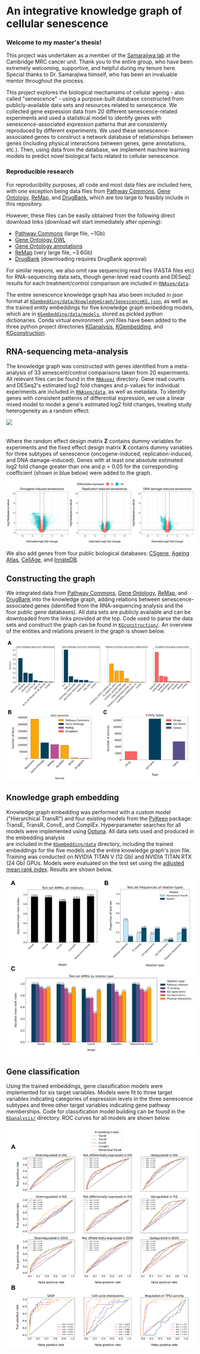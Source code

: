 # An integrative knowledge graph of cellular senescence

### Welcome to my master's thesis! 

This project was undertaken as a member of the [Samarajiwa lab](https://www.samarajiwa-lab.org/) at the Cambridge MRC cancer unit.
Thank you to the entire group, who have been extremely welcoming, supportive, and helpful
during my tenure here. Special thanks to Dr. Samarajiwa himself, who has been an invaluable mentor
throughout the process.

This project explores the biological mechanisms of cellular ageing - also called "senescence" -
using a purpose-built database constructed 
from publicly-available data sets and resources related to senescence. 
We collected gene expression data from 20 different senescence-related experiments 
and used a statistical model to identify genes with senescence-associated expression patterns 
that are consistently reproduced by different experiments.
We used these senescence-associated genes to construct a network database of relationships 
between genes (including physical interactions between genes, gene annotations, etc.). 
Then, using data from the database, we implement machine learning models to 
predict novel biological facts related to cellular senescence. 

### Reproducible research 

For reproducibility purposes, all code and most data files are included here,
with one exception being data files from [Pathway Commons](https://www.pathwaycommons.org/), 
[Gene Ontology](http://geneontology.org/), [ReMap](https://remap.univ-amu.fr/),
and [DrugBank](https://go.drugbank.com/), which are too large to feasibly include in this repository. 

However, these files can be easily obtained from the following direct download links (download will start immediately after opening): 
- [Pathway Commons](https://www.pathwaycommons.org/archives/PC2/v12/PathwayCommons12.All.hgnc.txt.gz) (large file, ~1Gb)
- [Gene Ontology OWL](http://purl.obolibrary.org/obo/go.owl)
- [Gene Ontology annotations](http://geneontology.org/gene-associations/goa_human.gaf.gz)
- [ReMap](https://remap.univ-amu.fr/storage/remap2020/hg38/MACS2/remap2020_all_macs2_hg38_v1_0.bed.gz) (very large file, ~3.6Gb)
- [DrugBank](https://go.drugbank.com/releases/latest) (downloading requires DrugBank approval)

For similar reasons, we also omit raw sequencing read files (FASTA files etc) for RNA-sequencing data sets, 
though gene-level read counts and DESeq2 results for each treatment/control comparison are included in [`RNAseq/data`](RNAseq/data).

The entire senescence knowledge graph has also been included in json format at
[`KGembedding/data/KnowledgeGraph/SenescenceKG.json`](KGembedding/data/KnowledgeGraph/SenescenceKG.json),
as well as the trained entity embeddings for five knowledge graph embedding models, which are in [`KGembedding/data/models`](KGembedding/data/models), 
stored as pickled python dictionaries. Conda virtual environment .yml files have been added to the three python project directories
[KGanalysis](KGanalysis/envs), [KGembedding](KGembedding/envs), and [KGconstruction](KGconstruction/envs).

## RNA-sequencing meta-analysis

The knowledge graph was constructed with genes identified from a meta-analysis of 33 
senescent/control comparisons taken from 20 experiments. All relevant files
can be found in the [`RNAseq/`](RNAseq) directory. Gene read counts and DESeq2's
estimated log2 fold changes and p-values for individual experiments are included 
in [`RNAseq/data`](RNAseq/data), as well as metadata. 
To identify genes with consistent patterns of differential expression, we use
a linear mixed model to model a gene's estimated log2 fold changes, 
treating study heterogeneity as a random effect:

<img src="https://render.githubusercontent.com/render/math?math=\vec{y}_i = {\bf X}\vec{\beta}_i %2B {\bf Z}\vec{\nu}_i %2B \vec{\epsilon}_i">

\
Where the random effect design matrix **Z** contains dummy variables for experiments
and the fixed effect design matrix **X** contains dummy variables for three subtypes of senescence
(oncogene-induced, replication-induced, and DNA damage-induced). 
Genes with at least one absolute estimated log2 fold change greater than one
and p < 0.05 for the corresponding coefficient (shown in blue below) were added 
to the graph. 

![fig1](figures/fig1b.png)

We also add genes from four public biological databases: [CSgene](http://csgene.bioinfo-minzhao.org/),
[Ageing Atlas](https://ngdc.cncb.ac.cn/aging/index), [CellAge](https://genomics.senescence.info/cells/),
and [InnateDB](https://www.innatedb.com/).

## Constructing the graph

We integrated data from [Pathway Commons](https://www.pathwaycommons.org/), 
[Gene Ontology](http://geneontology.org/), [ReMap](https://remap.univ-amu.fr/),
and [DrugBank](https://go.drugbank.com/) into the knowledge graph, adding relations between
senescence-associated genes (identified from the RNA-sequencing analysis and
the four public gene databases). All data sets are publicly available and can be downloaded from the links provided at the top. 
Code used to parse the data sets and construct the graph can be found in [`KGconstruction/`](KGconstruction). 
An overview of the entities and relations present in the graph is shown below.

![fig2](figures/fig2.png)

## Knowledge graph embedding

Knowledge graph embedding was performed with a custom model ("Hierarchical TransR") 
and four existing models from the [PyKeen](https://github.com/pykeen/pykeen) package: 
TransE, TransR, ConvE, and ComplEx. Hyperparameter searches for all models were 
implemented using [Optuna](https://github.com/optuna/optuna). 
All data sets used and produced in the embedding analysis  
are included in the [`KGembedding/data`](KGembedding/data) directory, 
including the trained embeddings for the five models and the entire knowledge graph's json file.
Training was conducted on NVIDIA TITAN V (12 Gb) and NVIDIA TITAN RTX (24 Gb) GPUs. 
Models were evaluated on the test set using the [adjusted mean rank index](https://arxiv.org/pdf/2002.06914.pdf).
Results are shown below.

![fig3](figures/fig3.png)

## Gene classification

Using the trained embeddings, gene classification models were implemented for six target variables.
Models were fit to three target variables indicating categories of expression levels in the three 
senescence subtypes and three other target variables indicating gene pathway memberships. 
Code for classification model building can be found in the [`KGanalysis/`](KGanalysis) directory.
ROC curves for all models are shown below.

![fig5](figures/fig5.png)


